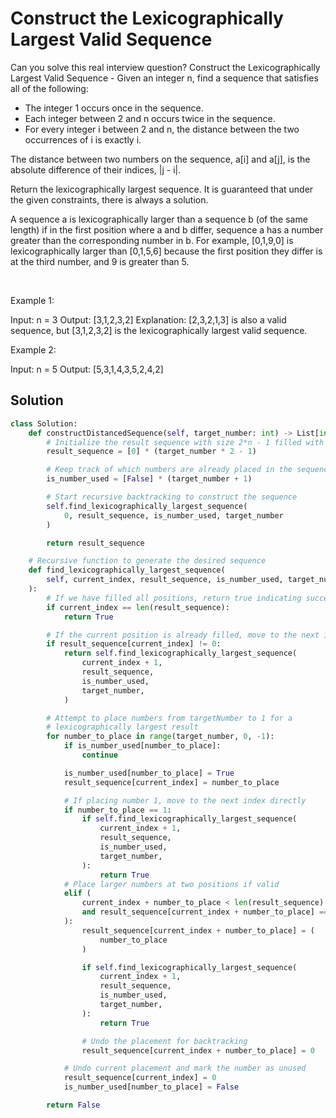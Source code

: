 # Construct the Lexicographically Largest Valid Sequence

Can you solve this real interview question? Construct the Lexicographically Largest Valid Sequence - Given an integer n, find a sequence that satisfies all of the following:

 * The integer 1 occurs once in the sequence.
 * Each integer between 2 and n occurs twice in the sequence.
 * For every integer i between 2 and n, the distance between the two occurrences of i is exactly i.

The distance between two numbers on the sequence, a[i] and a[j], is the absolute difference of their indices, |j - i|.

Return the lexicographically largest sequence. It is guaranteed that under the given constraints, there is always a solution.

A sequence a is lexicographically larger than a sequence b (of the same length) if in the first position where a and b differ, sequence a has a number greater than the corresponding number in b. For example, [0,1,9,0] is lexicographically larger than [0,1,5,6] because the first position they differ is at the third number, and 9 is greater than 5.

 

Example 1:


Input: n = 3
Output: [3,1,2,3,2]
Explanation: [2,3,2,1,3] is also a valid sequence, but [3,1,2,3,2] is the lexicographically largest valid sequence.


Example 2:


Input: n = 5
Output: [5,3,1,4,3,5,2,4,2]

## Solution
```py
class Solution:
    def constructDistancedSequence(self, target_number: int) -> List[int]:
        # Initialize the result sequence with size 2*n - 1 filled with 0s
        result_sequence = [0] * (target_number * 2 - 1)

        # Keep track of which numbers are already placed in the sequence
        is_number_used = [False] * (target_number + 1)

        # Start recursive backtracking to construct the sequence
        self.find_lexicographically_largest_sequence(
            0, result_sequence, is_number_used, target_number
        )

        return result_sequence

    # Recursive function to generate the desired sequence
    def find_lexicographically_largest_sequence(
        self, current_index, result_sequence, is_number_used, target_number
    ):
        # If we have filled all positions, return true indicating success
        if current_index == len(result_sequence):
            return True

        # If the current position is already filled, move to the next index
        if result_sequence[current_index] != 0:
            return self.find_lexicographically_largest_sequence(
                current_index + 1,
                result_sequence,
                is_number_used,
                target_number,
            )

        # Attempt to place numbers from targetNumber to 1 for a
        # lexicographically largest result
        for number_to_place in range(target_number, 0, -1):
            if is_number_used[number_to_place]:
                continue

            is_number_used[number_to_place] = True
            result_sequence[current_index] = number_to_place

            # If placing number 1, move to the next index directly
            if number_to_place == 1:
                if self.find_lexicographically_largest_sequence(
                    current_index + 1,
                    result_sequence,
                    is_number_used,
                    target_number,
                ):
                    return True
            # Place larger numbers at two positions if valid
            elif (
                current_index + number_to_place < len(result_sequence)
                and result_sequence[current_index + number_to_place] == 0
            ):
                result_sequence[current_index + number_to_place] = (
                    number_to_place
                )

                if self.find_lexicographically_largest_sequence(
                    current_index + 1,
                    result_sequence,
                    is_number_used,
                    target_number,
                ):
                    return True

                # Undo the placement for backtracking
                result_sequence[current_index + number_to_place] = 0

            # Undo current placement and mark the number as unused
            result_sequence[current_index] = 0
            is_number_used[number_to_place] = False

        return False
```

